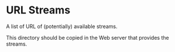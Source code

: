 # URL Streams

A list of URL of (potentially) available streams.

This directory should be copied in the Web server that provides the streams.

